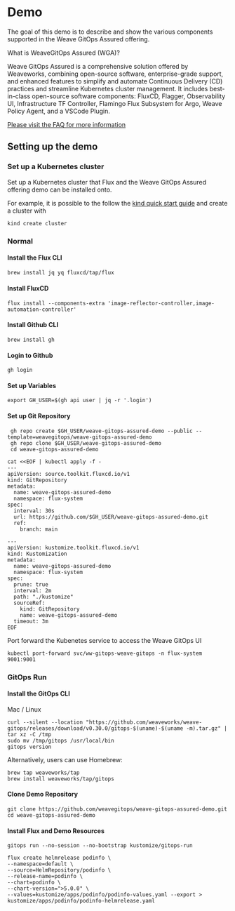 # Demo

The goal of this demo is to describe and show the various components supported in the Weave GitOps Assured offering.


What is WeaveGitOps Assured (WGA)?

Weave GitOps Assured is a comprehensive solution offered by Weaveworks, combining open-source software, enterprise-grade support, and enhanced features to simplify and automate Continuous Delivery (CD) practices and streamline Kubernetes cluster management. It includes best-in-class open-source software components: FluxCD, Flagger, Observability UI, Infrastructure TF Controller, Flamingo Flux Subsystem for Argo, Weave Policy Agent, and a VSCode Plugin.

[Please visit the FAQ for more information](https://www.weave.works/product/assured-faq/) 

## Setting up the demo

### Set up a Kubernetes cluster

Set up a Kubernetes cluster that Flux and the Weave GitOps Assured offering demo can be installed onto.

For example, it is possible to the follow the [kind quick start guide](https://kind.sigs.k8s.io/docs/user/quick-start/) and create a cluster with
```
kind create cluster
```

### Normal

#### Install the Flux CLI

```bash
brew install jq yq fluxcd/tap/flux
```
#### Install FluxCD 

```
flux install --components-extra 'image-reflector-controller,image-automation-controller'
```

#### Install Github CLI 
```
brew install gh

```
#### Login to Github
```
gh login
```

#### Set up Variables
```
export GH_USER=$(gh api user | jq -r '.login')
```
#### Set up Git Repository
```
 gh repo create $GH_USER/weave-gitops-assured-demo --public --template=weavegitops/weave-gitops-assured-demo
 gh repo clone $GH_USER/weave-gitops-assured-demo
 cd weave-gitops-assured-demo
```

```
cat <<EOF | kubectl apply -f -
---
apiVersion: source.toolkit.fluxcd.io/v1
kind: GitRepository
metadata:
  name: weave-gitops-assured-demo
  namespace: flux-system
spec:
  interval: 30s
  url: https://github.com/$GH_USER/weave-gitops-assured-demo.git
  ref:
    branch: main

---
apiVersion: kustomize.toolkit.fluxcd.io/v1
kind: Kustomization
metadata:
  name: weave-gitops-assured-demo
  namespace: flux-system
spec:
  prune: true
  interval: 2m
  path: "./kustomize"
  sourceRef:
    kind: GitRepository
    name: weave-gitops-assured-demo
  timeout: 3m
EOF
```

Port forward the Kubenetes service to access the Weave GitOps UI
```
kubectl port-forward svc/ww-gitops-weave-gitops -n flux-system 9001:9001
```


### GitOps Run

#### Install the GitOps CLI

Mac / Linux

```console
curl --silent --location "https://github.com/weaveworks/weave-gitops/releases/download/v0.30.0/gitops-$(uname)-$(uname -m).tar.gz" | tar xz -C /tmp
sudo mv /tmp/gitops /usr/local/bin
gitops version
```

Alternatively, users can use Homebrew:

```console
brew tap weaveworks/tap
brew install weaveworks/tap/gitops
```

#### Clone Demo Repository  

```
git clone https://github.com/weavegitops/weave-gitops-assured-demo.git
cd weave-gitops-assured-demo
```



#### Install Flux and Demo Resources
```
gitops run --no-session --no-bootstrap kustomize/gitops-run
```

```
flux create helmrelease podinfo \
--namespace=default \
--source=HelmRepository/podinfo \
--release-name=podinfo \
--chart=podinfo \
--chart-version=">5.0.0" \
--values=kustomize/apps/podinfo/podinfo-values.yaml --export > kustomize/apps/podinfo/podinfo-helmrelease.yaml
```